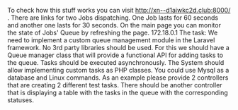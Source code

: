 To check how this stuff works you can visit http://xn--d1aiwkc2d.club:8000/ .
There are links for two Jobs dispatching. 
One Job lasts for 60 seconds and another one lasts for 30 seconds.
On the main page you can monitor the state of Jobs' Queue by refreshing the page.
172.18.0.1
The task:
We need to implement a custom queue management module in the Laravel framework.
No 3rd party libraries should be used.
For this we should have a Queue manager class that will provide a functional API for adding tasks to the queue. 
Tasks should be executed asynchronously. 
The System should allow implementing custom tasks as PHP classes. 
You could use Mysql as a database and Linux commands.
As an example please provide 2 controllers that are creating 2 different test tasks.
There should be another controller that is displaying a table with the tasks in the queue with the corresponding statuses.